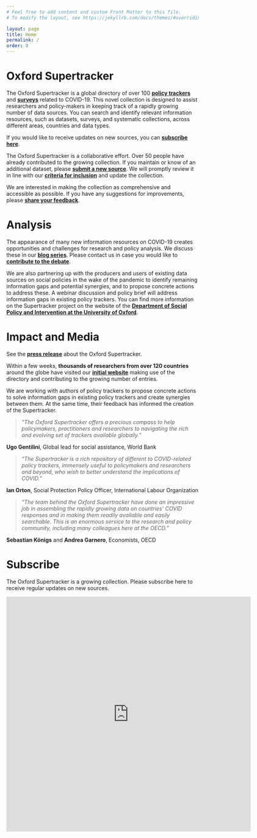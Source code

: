 ```yaml
---
# Feel free to add content and custom Front Matter to this file.
# To modify the layout, see https://jekyllrb.com/docs/themes/#overriding-theme-defaults

layout: page
title: Home
permalink: /
order: 0
---
```


# Oxford Supertracker

The Oxford Supertracker is a global directory of over 100 **[policy trackers](policy-trackers/)** and **[surveys](surveys/)** related to COVID-19. This novel collection is designed to assist researchers and policy-makers in keeping track of a rapidly growing number of data sources. You can search and identify  relevant information resources, such as datasets, surveys, and systematic collections, across different areas, countries and data types.

If you would like to receive updates on new sources, you can **[subscribe here](#subscribe)**.

The Oxford Supertracker is a collaborative effort. Over 50 people have already contributed to the growing collection. If you maintain or know of an additional dataset, please **[submit a new source](submit-a-tracker/)**. We will promptly review it in line with our **[criteria for inclusion](documentation/)** and update the collection.

We are interested in making the collection as comprehensive and accessible as possible. If you have any suggestions for improvements, please **[share your feedback](submit-feedback/)**.

# Analysis

The appearance of many new information resources on COVID-19 creates opportunities and challenges for research and policy analysis. We discuss these in our **[blog series](blog/)**. Please contact us in case you would like to **[contribute to the debate](submit-feedback/)**.

We are also partnering up with the producers and users of existing data sources on social policies in the wake of the pandemic to identify remaining information gaps and potential synergies, and to propose concrete actions to address these. A webinar discussion and policy brief will address information gaps in existing policy trackers. You can find more information on the Supertracker project on the website of the **[Department of Social Policy and Intervention at the University of Oxford][DSPI]**.

# Impact and Media

See the **[press release]()** about the Oxford Supertracker.

Within a few weeks, **thousands of researchers from over 120 countries** around the globe have visited our **[initial website](https://lukaslehner.github.io/covid19policytrackers/)** making use of the directory and contributing to the growing number of entries.

We are working with authors of policy trackers to propose concrete actions to solve information gaps in existing policy trackers and create synergies between them. At the same time, their feedback has informed the creation of the Supertracker.

> *“The Oxford Supertracker offers a precious compass to help policymakers, practitioners and researchers to navigating the rich and evolving set of trackers available globally.”* <br/>

**Ugo Gentilini**, Global lead for social assistance, World Bank

> *“The Supertracker is a rich repository of different to COVID-related policy trackers, immensely useful to policymakers and researchers and beyond, who wish to better understand the implications of COVID.”* <br/>

**Ian Orton**, Social Protection Policy Officer, International Labour Organization

> *“The team behind the Oxford Supertracker have done an impressive job in assembling the rapidly growing data on countries’ COVID responses and in making them readily available and easily searchable. This is an enormous service to the research and policy community, including many colleagues here at the OECD.”* <br/>

**Sebastian Königs** and **Andrea Garnero**, Economists, OECD

# Subscribe

The Oxford Supertracker is a growing collection. Please subscribe here to receive regular updates on new sources.

<iframe src="https://docs.google.com/forms/d/e/1FAIpQLScXlCxpsUkgEK2xWz4oalL_bzr2MpTm8Wbp-Kp3ZN8X7DrqaA/viewform?embedded=true" width="640" height="614" frameborder="0" marginheight="0" marginwidth="0">Loading…</iframe>

[DSPI]: https://www.spi.ox.ac.uk/policy-super-tracker